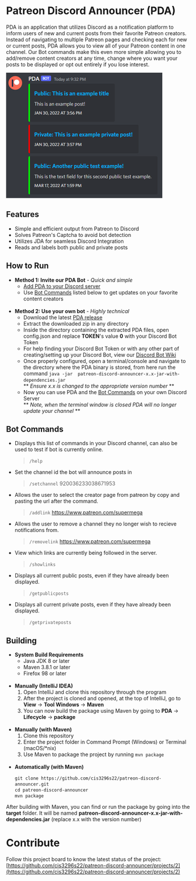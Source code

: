 # Patreon Discord Announcer (PDA)
PDA is an application that utilizes Discord as a notification platform to inform users of new and current posts from their favorite Patreon creators. Instead of navigating to multiple Patreon pages and checking each for new or current posts, PDA allows you to view all of your Patreon content in one channel. Our Bot commands make this even more simple allowing you to add/remove content creators at any time, change where you want your posts to be displayed or opt out entirely if you lose interest.  
  
  
![This is a screenshot.](pda_pic.png)

## Features
* Simple and efficient output from Patreon to Discord
* Solves Patreon's Captcha to avoid bot detection
* Utilizes JDA for seamless Discord Integration
* Reads and labels both public and private posts

## How to Run
* **Method 1: Invite our PDA Bot** - *Quick and simple*  
  * [Add PDA to your Discord server](https://discord.com/oauth2/authorize?client_id=965002259689783296&scope=bot&permissions=68608)  
  * Use [Bot Commands](#bot-commands) listed below to get updates on your favorite content creators   
[]()  
[]()  
* **Method 2: Use your own bot** - *Highly technical*  
    * Download the latest [PDA release](https://github.com/cis3296s22/patreon-discord-announcer/releases)  
    * Extract the downloaded zip in any directory  
    * Inside the directory containing the extracted PDA files, open config.json and replace **TOKEN**'s value **0** with your Discord Bot Token  
    * For help finding your Discord Bot Token or with any other part of creating/setting up your Discord Bot, view our [Discord Bot Wiki](https://github.com/cis3296s22/patreon-discord-announcer/wiki/Technical-Information)  
    * Once properly configured, open a terminal/console and navigate to the directory where the PDA binary is stored, from here run the command `java -jar  patreon-discord-announcer-x.x-jar-with-dependencies.jar`  
        ** *Ensure x.x is changed to the appropriate version number* ** 
    * Now you can use PDA and the [Bot Commands](#bot-commands) on your own Discord Server  
        ** *Note, when the terminal window is closed PDA will no longer update your channel* **  

## Bot Commands
* Displays this list of commands in your Discord channel, can also be used to test if bot is currently online.  
  > `/help`
* Set the channel id the bot will announce posts in
  > `/setchannel` 920036233038671953
* Allows the user to select the creator page from patreon by copy and pasting the url after the command.  
  > `/addlink` https://www.patreon.com/supermega
* Allows the user to remove a channel they no longer wish to recieve notifications from.  
  > `/removelink` https://www.patreon.com/supermega  
* View which links are currently being followed in the server.
  > `/showlinks`  
* Displays all current public posts, even if they have already been displayed.  
  > `/getpublicposts`  
* Displays all current private posts, even if they have already been displayed.  
  > `/getprivateposts`  

## Building
- **System Build Requirements**
    - Java JDK 8 or later
    - Maven 3.8.1 or later
    - Firefox 98 or later  
[]()   
[]()    
- **Manually (IntelliJ IDEA)**
    1) Open IntelliJ and clone this repository through the program
    2) After the project is cloned and opened, at the top of IntelliJ, go to **View** -> **Tool Windows** -> **Maven**
    3) You can now build the package using Maven by going to **PDA** -> **Lifecycle** -> **package**  
[]()    
[]()    
- **Manually (with Maven)**
    1) Clone this repository
    2) Enter the project folder in Command Prompt (Windows) or Terminal (macOS/\*nix)
    3) Use Maven to package the project by running `mvn package`  
[]()    
[]()       
- **Automatically (with Maven)**
    ```
    git clone https://github.com/cis3296s22/patreon-discord-announcer.git
    cd patreon-discord-announcer
    mvn package
    ```

After building with Maven, you can find or run the package by going into the **target** folder.  It will be named **patreon-discord-announcer-x.x-jar-with-dependencies.jar** (replace x.x with the version number)

# Contribute
Follow this project board to know the latest status of the project: [https://github.com/cis3296s22/patreon-discord-announcer/projects/2](https://github.com/cis3296s22/patreon-discord-announcer/projects/2)
